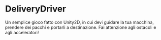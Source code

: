 # DeliveryDriver
Un semplice gioco fatto con Unity2D, in cui devi guidare la tua macchina, prendere dei pacchi e portarli a destinazione.
Fai attenzione agli ostacoli e agli acceleratori!

